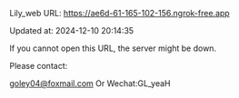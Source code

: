 Lily_web URL: https://ae6d-61-165-102-156.ngrok-free.app

Updated at: 2024-12-10 20:14:35

If you cannot open this URL, the server might be down.

Please contact: 

goley04@foxmail.com Or Wechat:GL_yeaH